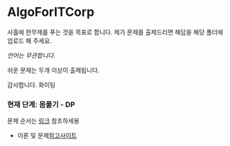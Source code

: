 # AlgoForITCorp

사흘에 한무제를 푸는 것을 목표로 합니다. 
제가 문제를 출제드리면 해답을 해당 폴더에 업로드 해 주세요. 

*언어는 무관합니다.*

쉬운 문제는 두개 이상이 출제됩니다. 

감사합니다. 
화이팅

### 현재 단계: 몸풀기 - DP
문제 순서는 [링크](https://ldgeao99.tistory.com/184) 참조하세용
 
+ 이론 및 문제[참고사이트](http://blog.naver.com/PostList.nhn?blogId=kks227&from=postList&categoryNo=299)
